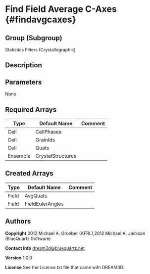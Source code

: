 Find Field Average C-Axes {#findavgcaxes}
======

## Group (Subgroup) ##
Statistics Filters (Crystallographic)

## Description ##

## Parameters ##
None

## Required Arrays ##

| Type | Default Name | Comment |
|------|--------------|---------|
| Cell | CellPhases |  |
| Cell | GrainIds |  |
| Cell | Quats |  |
| Ensemble | CrystalStructures |  |

## Created Arrays ##

| Type | Default Name | Comment |
|------|--------------|---------|
| Field | AvgQuats |  |
| Field | FieldEulerAngles |  |

## Authors ##

**Copyright** 2012 Michael A. Groeber (AFRL),2012 Michael A. Jackson (BlueQuartz Software)

**Contact Info** dream3d@bluequartz.net

**Version** 1.0.0

**License**  See the License.txt file that came with DREAM3D.



